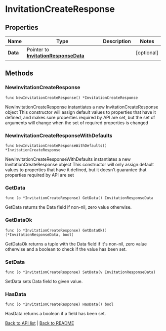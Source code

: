 # InvitationCreateResponse

## Properties

Name | Type | Description | Notes
------------ | ------------- | ------------- | -------------
**Data** | Pointer to [**InvitationResponseData**](InvitationResponseData.md) |  | [optional] 

## Methods

### NewInvitationCreateResponse

`func NewInvitationCreateResponse() *InvitationCreateResponse`

NewInvitationCreateResponse instantiates a new InvitationCreateResponse object
This constructor will assign default values to properties that have it defined,
and makes sure properties required by API are set, but the set of arguments
will change when the set of required properties is changed

### NewInvitationCreateResponseWithDefaults

`func NewInvitationCreateResponseWithDefaults() *InvitationCreateResponse`

NewInvitationCreateResponseWithDefaults instantiates a new InvitationCreateResponse object
This constructor will only assign default values to properties that have it defined,
but it doesn't guarantee that properties required by API are set

### GetData

`func (o *InvitationCreateResponse) GetData() InvitationResponseData`

GetData returns the Data field if non-nil, zero value otherwise.

### GetDataOk

`func (o *InvitationCreateResponse) GetDataOk() (*InvitationResponseData, bool)`

GetDataOk returns a tuple with the Data field if it's non-nil, zero value otherwise
and a boolean to check if the value has been set.

### SetData

`func (o *InvitationCreateResponse) SetData(v InvitationResponseData)`

SetData sets Data field to given value.

### HasData

`func (o *InvitationCreateResponse) HasData() bool`

HasData returns a boolean if a field has been set.


[Back to API list](../README.md#documentation-for-api-endpoints) | [Back to README](../README.md)
